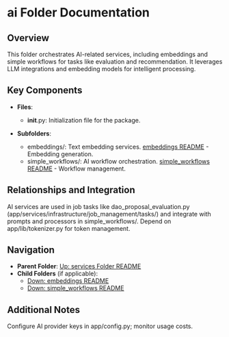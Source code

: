 # ai Folder Documentation

## Overview
This folder orchestrates AI-related services, including embeddings and simple workflows for tasks like evaluation and recommendation. It leverages LLM integrations and embedding models for intelligent processing.

## Key Components
- **Files**:
  - __init__.py: Initialization file for the package.

- **Subfolders**:
  - embeddings/: Text embedding services. [embeddings README](./embeddings/README.md) - Embedding generation.
  - simple_workflows/: AI workflow orchestration. [simple_workflows README](./simple_workflows/README.md) - Workflow management.

## Relationships and Integration
AI services are used in job tasks like dao_proposal_evaluation.py (app/services/infrastructure/job_management/tasks/) and integrate with prompts and processors in simple_workflows/. Depend on app/lib/tokenizer.py for token management.

## Navigation
- **Parent Folder**: [Up: services Folder README](../README.md)
- **Child Folders** (if applicable): 
  - [Down: embeddings README](./embeddings/README.md)
  - [Down: simple_workflows README](./simple_workflows/README.md)

## Additional Notes
Configure AI provider keys in app/config.py; monitor usage costs.
